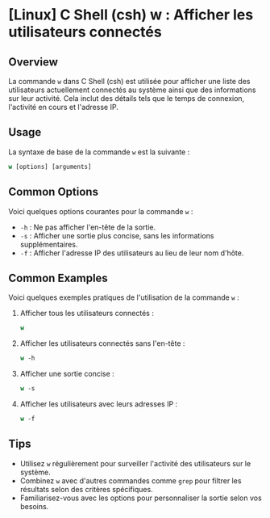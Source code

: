 # [Linux] C Shell (csh) w : Afficher les utilisateurs connectés

## Overview
La commande `w` dans C Shell (csh) est utilisée pour afficher une liste des utilisateurs actuellement connectés au système ainsi que des informations sur leur activité. Cela inclut des détails tels que le temps de connexion, l'activité en cours et l'adresse IP.

## Usage
La syntaxe de base de la commande `w` est la suivante :

```csh
w [options] [arguments]
```

## Common Options
Voici quelques options courantes pour la commande `w` :

- `-h` : Ne pas afficher l'en-tête de la sortie.
- `-s` : Afficher une sortie plus concise, sans les informations supplémentaires.
- `-f` : Afficher l'adresse IP des utilisateurs au lieu de leur nom d'hôte.

## Common Examples
Voici quelques exemples pratiques de l'utilisation de la commande `w` :

1. Afficher tous les utilisateurs connectés :
   ```csh
   w
   ```

2. Afficher les utilisateurs connectés sans l'en-tête :
   ```csh
   w -h
   ```

3. Afficher une sortie concise :
   ```csh
   w -s
   ```

4. Afficher les utilisateurs avec leurs adresses IP :
   ```csh
   w -f
   ```

## Tips
- Utilisez `w` régulièrement pour surveiller l'activité des utilisateurs sur le système.
- Combinez `w` avec d'autres commandes comme `grep` pour filtrer les résultats selon des critères spécifiques.
- Familiarisez-vous avec les options pour personnaliser la sortie selon vos besoins.